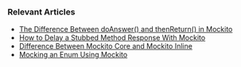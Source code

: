 ### Relevant Articles
- [The Difference Between doAnswer() and thenReturn() in Mockito](https://www.baeldung.com/mockito-doanswer-thenreturn)
- [How to Delay a Stubbed Method Response With Mockito](https://www.baeldung.com/mockito-delay-stubbed-method-response)
- [Difference Between Mockito Core and Mockito Inline](https://www.baeldung.com/mockito-core-vs-mockito-inline)
- [Mocking an Enum Using Mockito](https://www.baeldung.com/java-mockito-mocking-enum)
